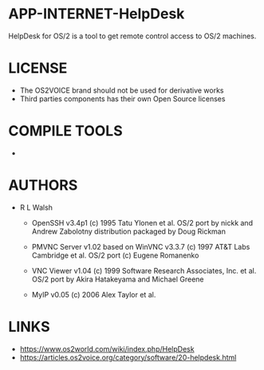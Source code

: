 # APP-INTERNET-HelpDesk
HelpDesk for OS/2 is a tool to get remote control access to OS/2 machines. 

LICENSE
===============
* The OS2VOICE brand should not be used for derivative works
* Third parties components has their own Open Source licenses

COMPILE TOOLS
===============
* 
 
AUTHORS
===============
* R L Walsh

  * OpenSSH v3.4p1
    (c) 1995 Tatu Ylonen et al.
    OS/2 port by nickk and Andrew Zabolotny
    distribution packaged by Doug Rickman

  * PMVNC Server v1.02
    based on WinVNC v3.3.7
    (c) 1997 AT&T Labs Cambridge et al.
    OS/2 port (c) Eugene Romanenko

  * VNC Viewer v1.04
    (c) 1999 Software Research Associates, Inc. et al.
    OS/2 port by Akira Hatakeyama and Michael Greene

  * MyIP v0.05
    (c) 2006 Alex Taylor et al.

LINKS
===============
* https://www.os2world.com/wiki/index.php/HelpDesk
* https://articles.os2voice.org/category/software/20-helpdesk.html
